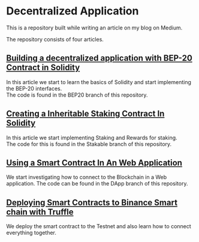 # Decentralized Application
This is a repository built while writing an article on my blog on Medium.  

The repository consists of four articles.

## [Building a decentralized application with BEP-20 Contract in Solidity](https://itnext.io/building-a-decentralized-application-with-bep-20-contract-in-solidity-d2c066447aa6)
In this article we start to learn the basics of Solidity and start implementing the BEP-20 interfaces.  
The code is found in the BEP20 branch of this repository.
## [Creating a Inheritable Staking Contract In Solidity](https://itnext.io/creating-a-inheritable-staking-contract-in-solidity-7804ae2d7a32)
In this article we start implementing Staking and Rewards for staking.  
The code for this is found in the Stakable branch of this repository.

## [Using a Smart Contract In An Web Application](https://itnext.io/using-a-smart-contract-in-an-web-application-78432ed68527)
We start investigating how to connect to the Blockchain in a Web application. 
The code can be found in the DApp branch of this repository. 

## [Deploying Smart Contracts to Binance Smart chain with Truffle](https://itnext.io/deploying-smart-contracts-to-binance-smart-chain-with-truffle-c57a7d1eb6ed)
We deploy the smart contract to the Testnet and also learn how to connect everything together.

